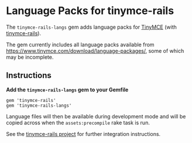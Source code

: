 Language Packs for tinymce-rails
================================

The `tinymce-rails-langs` gem adds language packs for [TinyMCE](http://www.tinymce.com/) (with [tinymce-rails](https://github.com/spohlenz/tinymce-rails)).

The gem currently includes all language packs available from https://www.tinymce.com/download/language-packages/, some of which may be incomplete.


Instructions
------------

**Add the `tinymce-rails-langs` gem to your Gemfile**

    gem 'tinymce-rails'
    gem 'tinymce-rails-langs'

Language files will then be available during development mode and will be copied across when the `assets:precompile` rake task is run.

See the [tinymce-rails project](https://github.com/spohlenz/tinymce-rails) for further integration instructions.
